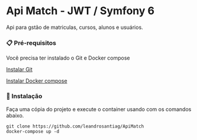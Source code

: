 # Api Match - JWT / Symfony 6

Api para gstão de matriculas, cursos, alunos e usuários.

### 📋 Pré-requisitos

Você precisa ter instalado o Git e Docker compose

[Instalar Git](https://git-scm.com/book/en/v2/Getting-Started-Installing-Git)

[Instalar Docker compose](https://docs.docker.com/compose/install/)

### 🔧 Instalação

Faça uma cópia do projeto e execute o container usando com os comandos abaixo.

```
git clone https://github.com/leandrosantiag/ApiMatch
docker-compose up -d
```
